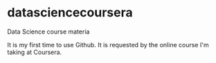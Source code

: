 datasciencecoursera
===================

Data Science course materia

It is my first time to use Github. It is requested by the online course I'm taking at Coursera.
